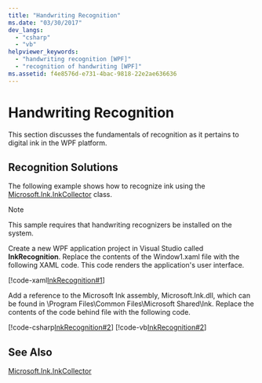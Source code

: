 ```yaml
---
title: "Handwriting Recognition"
ms.date: "03/30/2017"
dev_langs: 
  - "csharp"
  - "vb"
helpviewer_keywords: 
  - "handwriting recognition [WPF]"
  - "recognition of handwriting [WPF]"
ms.assetid: f4e8576d-e731-4bac-9818-22e2ae636636
---
```

# Handwriting Recognition
This section discusses the fundamentals of recognition as it pertains to digital ink in the WPF platform.  
  
## Recognition Solutions  
 The following example shows how to recognize ink using the [Microsoft.Ink.InkCollector](https://msdn.microsoft.com/library/microsoft.ink.inkcollector\(v=vs.90\).aspx) class.  
  
> [!NOTE]
>  This sample requires that handwriting recognizers be installed on the system.  
  
 Create a new WPF application project in Visual Studio called **InkRecognition**. Replace the contents of the Window1.xaml file with the following XAML code. This code renders the application's user interface.  
  
 [!code-xaml[InkRecognition#1](../../../../samples/snippets/csharp/VS_Snippets_Wpf/InkRecognition/CSharp/Window1.xaml#1)]  
  
 Add a reference to the Microsoft Ink assembly, Microsoft.Ink.dll, which can be found in \Program Files\Common Files\Microsoft Shared\Ink. Replace the contents of the code behind file with the following code.  
  
 [!code-csharp[InkRecognition#2](../../../../samples/snippets/csharp/VS_Snippets_Wpf/InkRecognition/CSharp/Window1.xaml.cs#2)]
 [!code-vb[InkRecognition#2](../../../../samples/snippets/visualbasic/VS_Snippets_Wpf/InkRecognition/VisualBasic/Window1.xaml.vb#2)]  
  
## See Also  
 [Microsoft.Ink.InkCollector](https://msdn.microsoft.com/library/microsoft.ink.inkcollector\(v=vs.90\).aspx)
